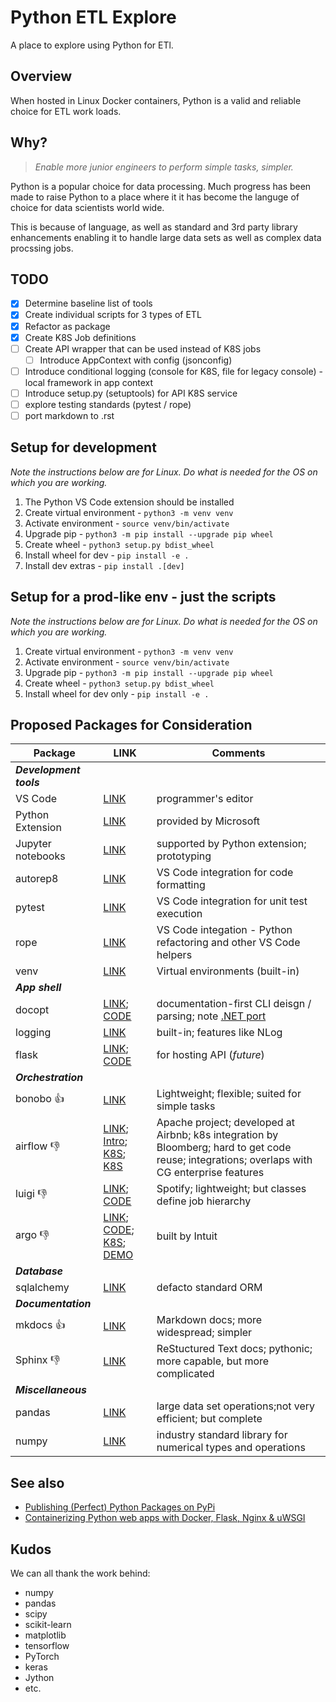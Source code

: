 # Python ETL Explore

A place to explore using Python for ETl.

## Overview

When hosted in Linux Docker containers, Python is a valid and reliable choice for ETL work loads.

## Why?

>
> _Enable more junior engineers to perform simple tasks, simpler._
>

Python is a popular choice for data processing. Much progress has been made to raise Python to a place
where it it has become the languge of choice for data scientists world wide.

This is because of language, as well as standard and 3rd party library enhancements enabling it to handle
large data sets as well as complex data procssing jobs.

## TODO
* [x] Determine baseline list of tools
* [x] Create individual scripts for 3 types of ETL
* [x] Refactor as package
* [x] Create K8S Job definitions
* [ ] Create API wrapper that can be used instead of K8S jobs
  * [ ] Introduce AppContext with config (jsonconfig)
* [ ] Introduce conditional logging (console for K8S, file for legacy console) - local framework in app context
* [ ] Introduce setup.py (setuptools) for API K8S service
* [ ] explore testing standards (pytest / rope)
* [ ] port markdown to .rst

## Setup for development

_Note the instructions below are for Linux. Do what is needed for the OS on which you are working._

1. The Python VS Code extension should be installed
1. Create virtual environment - ```python3 -m venv venv```
1. Activate environment - ```source venv/bin/activate```
1. Upgrade pip - ```python3 -m pip install --upgrade pip wheel```
1. Create wheel - ```python3 setup.py bdist_wheel```
1. Install wheel for dev - ```pip install -e .```
1. Install dev extras - ```pip install .[dev]```

## Setup for a prod-like env - just the scripts

_Note the instructions below are for Linux. Do what is needed for the OS on which you are working._

1. Create virtual environment - ```python3 -m venv venv```
1. Activate environment - ```source venv/bin/activate```
1. Upgrade pip - ```python3 -m pip install --upgrade pip wheel```
1. Create wheel - ```python3 setup.py bdist_wheel```
1. Install wheel for dev only - ```pip install -e .```

## Proposed Packages for Consideration

|Package|LINK|Comments|
|--|--|--|
|**_Development tools_**|
|VS Code|[LINK](https://code.visualstudio.com/)|programmer's editor|
|Python Extension|[LINK](https://marketplace.visualstudio.com/items?itemName=ms-python.python)|provided by Microsoft|
|Jupyter notebooks|[LINK](https://code.visualstudio.com/docs/python/jupyter-support)|supported by Python extension; prototyping|
|autorep8|[LINK](https://code.visualstudio.com/docs/python/editing#_formatting)|VS Code integration for code formatting|
|pytest|[LINK](https://code.visualstudio.com/docs/python/testing)|VS Code integration for unit test execution|
|rope|[LINK](https://github.com/python-rope/rope)|VS Code integation - Python refactoring and other VS Code helpers|
|venv|[LINK](https://code.visualstudio.com/docs/python/environments)|Virtual environments (built-in)|
|**_App shell_**|
|docopt|[LINK](http://docopt.org/); [CODE](https://github.com/docopt/docopt)|documentation-first CLI deisgn / parsing; note [.NET port](https://github.com/docopt/docopt.net)|
|logging|[LINK](https://docs.python.org/3/library/logging.html)|built-in; features like NLog|
|flask|[LINK](https://palletsprojects.com/p/flask/); [CODE](https://github.com/pallets/flask/)|for hosting API (_future_)|
|**_Orchestration_**|
|bonobo :+1:|[LINK](https://www.bonobo-project.org/)|Lightweight; flexible; suited for simple tasks|
|airflow :-1:|[LINK](https://airflow.apache.org/); [Intro](https://youtu.be/6eNiCLanXJY); [K8S](https://youtu.be/VrsVbuo4ENE); [K8S](https://youtu.be/A0gKV1r7w8M)|Apache project; developed at Airbnb; k8s integration by Bloomberg; hard to get code reuse; integrations; overlaps with CG enterprise features|
|luigi :-1:|[LINK](https://luigi.readthedocs.io/en/stable/); [CODE](https://github.com/spotify/luigi)|Spotify; lightweight; but classes define job hierarchy|
|argo :-1:|[LINK](https://argoproj.github.io/); [CODE](https://github.com/argoproj/); [K8S](https://youtu.be/99o9S20D5s8); [DEMO](https://youtu.be/JjSp00RsWF0)|built by Intuit|
|**_Database_**|
|sqlalchemy|[LINK](https://www.sqlalchemy.org/)|defacto standard ORM|
|**_Documentation_**|
|mkdocs :+1:|[LINK](https://www.mkdocs.org/)|Markdown docs; more widespread; simpler|
|Sphinx :-1:|[LINK](https://www.sphinx-doc.org/)|ReStuctured Text docs; pythonic; more capable, but more complicated|
|**_Miscellaneous_**|
|pandas|[LINK](https://pandas.pydata.org/)|large data set operations;not very efficient; but complete|
|numpy|[LINK](https://numpy.org/)|industry standard library for numerical types and operations|

## See also
* [Publishing (Perfect) Python Packages on PyPi](https://youtu.be/GIF3LaRqgXo)
* [Containerizing Python web apps with Docker, Flask, Nginx & uWSGI](https://youtu.be/dVEjSmKFUVI)

## Kudos

We can all thank the work behind:
* numpy
* pandas
* scipy
* scikit-learn
* matplotlib
* tensorflow
* PyTorch
* keras
* Jython
* etc.
